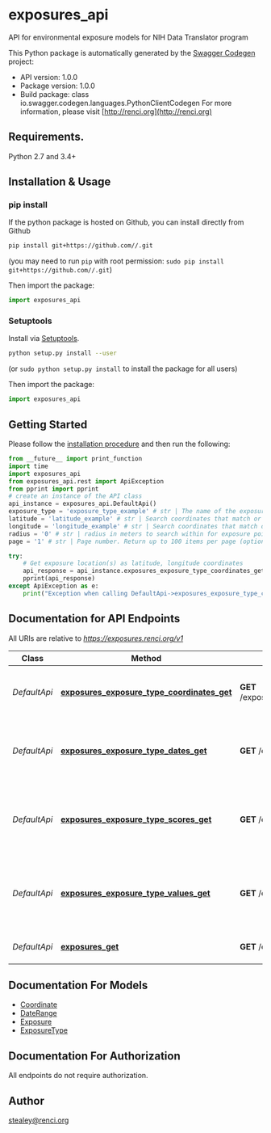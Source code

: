 # exposures_api
API for environmental exposure models for NIH Data Translator program

This Python package is automatically generated by the [Swagger Codegen](https://github.com/swagger-api/swagger-codegen) project:

- API version: 1.0.0
- Package version: 1.0.0
- Build package: class io.swagger.codegen.languages.PythonClientCodegen
For more information, please visit [http://renci.org](http://renci.org)

## Requirements.

Python 2.7 and 3.4+

## Installation & Usage
### pip install

If the python package is hosted on Github, you can install directly from Github

```sh
pip install git+https://github.com//.git
```
(you may need to run `pip` with root permission: `sudo pip install git+https://github.com//.git`)

Then import the package:
```python
import exposures_api
```

### Setuptools

Install via [Setuptools](http://pypi.python.org/pypi/setuptools).

```sh
python setup.py install --user
```
(or `sudo python setup.py install` to install the package for all users)

Then import the package:
```python
import exposures_api
```

## Getting Started

Please follow the [installation procedure](#installation--usage) and then run the following:

```python
from __future__ import print_function
import time
import exposures_api
from exposures_api.rest import ApiException
from pprint import pprint
# create an instance of the API class
api_instance = exposures_api.DefaultApi()
exposure_type = 'exposure_type_example' # str | The name of the exposure type (currently limited to pm25, o3, haz_waste, crime, res_den, poverty, ses).
latitude = 'latitude_example' # str | Search coordinates that match or are like 'latitude' (optional)
longitude = 'longitude_example' # str | Search coordinates that match or are like 'longitude' (optional)
radius = '0' # str | radius in meters to search within for exposure point when a coordinate is provided. Range from 0 to 500 (optional) (default to 0)
page = '1' # str | Page number. Return up to 100 items per page (optional) (default to 1)

try:
    # Get exposure location(s) as latitude, longitude coordinates
    api_response = api_instance.exposures_exposure_type_coordinates_get(exposure_type, latitude=latitude, longitude=longitude, radius=radius, page=page)
    pprint(api_response)
except ApiException as e:
    print("Exception when calling DefaultApi->exposures_exposure_type_coordinates_get: %s\n" % e)

```

## Documentation for API Endpoints

All URIs are relative to *https://exposures.renci.org/v1*

Class | Method | HTTP request | Description
------------ | ------------- | ------------- | -------------
*DefaultApi* | [**exposures_exposure_type_coordinates_get**](docs/DefaultApi.md#exposures_exposure_type_coordinates_get) | **GET** /exposures/{exposure_type}/coordinates | Get exposure location(s) as latitude, longitude coordinates
*DefaultApi* | [**exposures_exposure_type_dates_get**](docs/DefaultApi.md#exposures_exposure_type_dates_get) | **GET** /exposures/{exposure_type}/dates | Get exposure start date and end date range for exposure type
*DefaultApi* | [**exposures_exposure_type_scores_get**](docs/DefaultApi.md#exposures_exposure_type_scores_get) | **GET** /exposures/{exposure_type}/scores | Get exposure score for a given environmental factor at exposure location(s)
*DefaultApi* | [**exposures_exposure_type_values_get**](docs/DefaultApi.md#exposures_exposure_type_values_get) | **GET** /exposures/{exposure_type}/values | Get exposure value for a given environmental factor at exposure location(s)
*DefaultApi* | [**exposures_get**](docs/DefaultApi.md#exposures_get) | **GET** /exposures | Get list of exposure types


## Documentation For Models

 - [Coordinate](docs/Coordinate.md)
 - [DateRange](docs/DateRange.md)
 - [Exposure](docs/Exposure.md)
 - [ExposureType](docs/ExposureType.md)


## Documentation For Authorization

 All endpoints do not require authorization.


## Author

stealey@renci.org

